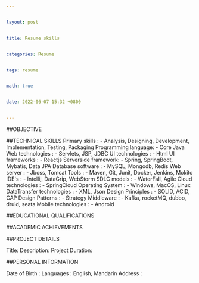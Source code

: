 ```yaml
---


layout: post


title: Resume skills


categories: Resume


tags: resume


math: true


date: 2022-06-07 15:32 +0800


---
```


##OBJECTIVE


##TECHNICAL SKILLS
Primary skills      : - Analysis, Designing, Development, Implementation, Testing, Packaging
Programming language: - Core Java
Web technologies    : - Servlets, JSP, JDBC
UI technologies     : - Html
UI frameworks       : - Reactjs
Serverside framework: - Spring, SpringBoot, Mybatis, Data JPA
Database software   : - MySQL, Mongodb, Redis
Web server          : - Jboss, Tomcat
Tools               : - Maven, Git, Junit, Docker, Jenkins, Mokito
IDE's               : - Intellij, DataGrip, WebStorm
SDLC models         : - WaterFall, Agile
Cloud technologies  : - SpringCloud
Operating System    : - Windows, MacOS, Linux
DataTransfer technologies : - XML, Json
Design Principles   : - SOLID, ACID, CAP
Design Patterns     : - Strategy
Middleware          : - Kafka, rocketMQ, dubbo, druid, seata
Mobile technologies : - Android

##EDUCATIONAL QUALIFICATIONS

##ACADEMIC ACHIEVEMENTS

##PROJECT DETAILS

  Title:
  Description:
  Project Duration:

##PERSONAL INFORMATION

  Date of Birth :
  Languages     : English, Mandarin
  Address       :
